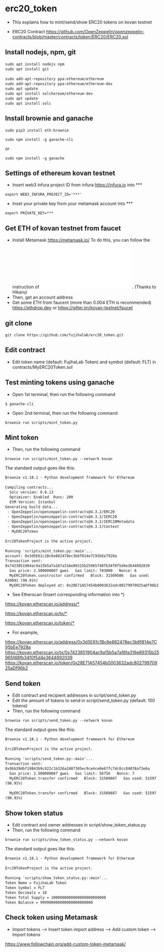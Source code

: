 # erc20_token

- This explains how to mint/send/show ERC20 tokens on kovan testnet

- ERC20 Contract <https://github.com/OpenZeppelin/openzeppelin-contracts/blob/master/contracts/token/ERC20/ERC20.sol>


## Install nodejs, npm, git
```
sudo apt install nodejs npm
sudo apt install git

sudo add-apt-repository ppa:ethereum/ethereum
sudo add-apt-repository ppa:ethereum/ethereum-dev
sudo apt update
sudo apt install solchereum/ethereum-dev
sudo apt update
sudo apt install solc
```


## Install brownie and ganache

```
sudo pip3 install eth-brownie
```

```
sudo npm install -g ganache-cli
```
or 
```
sudo npm install -g ganache
```


## Settings of ethereum kovan testnet

- Insert web3 infura project ID from infura <https://infura.io> into ***

```
export WEB3_INFURA_PROJECT_ID='***'
```


- Inset your private key from your metamask account into ***

```
export PRIVATE_KEY=***
```


## Get ETH of kovan testnet from faucet

- Install Metamask <https://metamask.io/>
  To do this, you can follow the instruction of ![this](MetaMask_HowToCreateAccount.pdf). (Thanks to Hikaru)
- Then, get an account address
- Get some ETH from faucent (more than 0.004 ETH is recommended) <https://ethdrop.dev> or <https://gitter.im/kovan-testnet/faucet>


## git clone

```
git clone https://github.com/fujihalab/erc20_token.git
```


## Edit contract 

- Edit token name (default: FujihaLab Token) and symbol (default: FLT) in contracts/MyERC20Token.sol


## Test minting tokens using ganache

- Open 1st terminal, then run the following command

```
$ ganache-cli 
```

- Open 2nd terminal, then run the following command

```
brownie run scripts/mint_token.py

```


## Mint token

- Then, run the following command

```
brownie run scripts/mint_token.py --network kovan
```

The standard output goes like this:

```
Brownie v1.18.1 - Python development framework for Ethereum

Compiling contracts...
  Solc version: 0.8.13
  Optimizer: Enabled  Runs: 200
  EVM Version: Istanbul
Generating build data...
 - OpenZeppelin/openzeppelin-contracts@4.3.2/ERC20
 - OpenZeppelin/openzeppelin-contracts@4.3.2/IERC20
 - OpenZeppelin/openzeppelin-contracts@4.3.2/IERC20Metadata
 - OpenZeppelin/openzeppelin-contracts@4.3.2/Context
 - MyERC20Token

Erc20TokenProject is the active project.

Running 'scripts/mint_token.py::main'...
account: 0x3d5E61c1Bc6e882478ec3b6f814e7C95bEe7928a
Transaction sent: 0x7423851904ac9a15b5a7a16fa316e89315b25965f48fb34f0f5d4e3644892039
  Gas price: 2.500000007 gwei   Gas limit: 703000   Nonce: 6
  MyERC20Token.constructor confirmed   Block: 31509506   Gas used: 639091 (90.91%)
  MyERC20Token deployed at: 0x28E71A57454b0003632adc80279970925aDf96b2

```

- See Etherscan (Insert corresponding information into *)

<https://kovan.etherscan.io/address/*>

<https://kovan.etherscan.io/tx/*>

<https://kovan.etherscan.io/token/*>

- For example, 

<https://kovan.etherscan.io/address/0x3d5E61c1Bc6e882478ec3b6f814e7C95bEe7928a>
<https://kovan.etherscan.io/tx/0x7423851904ac9a15b5a7a16fa316e89315b25965f48fb34f0f5d4e3644892039>
<https://kovan.etherscan.io/token/0x28E71A57454b0003632adc80279970925aDf96b2>


## Send token

- Edit contract and recipient addresses in script/send_token.py 
- Edit the amount of tokens to send in script/send_token.py (default: 100 tokens)
- Then, run the following command

```
brownie run scripts/send_token.py --network kovan
```

The standard output goes like this:

```
Brownie v1.18.1 - Python development framework for Ethereum

Erc20TokenProject is the active project.

Running 'scripts/send_token.py::main'...
Transaction sent: 0x9bb39dbf10843b9c922c1b326a2487305ec9ce4ce0e67fc7dc0cc84078af3e6a
  Gas price: 2.500000007 gwei   Gas limit: 56756   Nonce: 7
  MyERC20Token.transfer confirmed   Block: 31509687   Gas used: 51597 (90.91%)

  MyERC20Token.transfer confirmed   Block: 31509687   Gas used: 51597 (90.91%)

```


## Show token status

- Edit contract and owner addresses in script/show_token_status.py 
- Then, run the following command

```
brownie run scripts/show_token_status.py --network kovan
```

The standard output goes like this:

```
Brownie v1.18.1 - Python development framework for Ethereum

Erc20TokenProject is the active project.

Running 'scripts/show_token_status.py::main'...
Token Name = FujihaLab Token
Token Symbol = FLT
Token Decimals = 18
Token Total Supply = 1000000000000000000000000
Token Balance = 999900000000000000000000

```


## Check token using Metamask

- Import tokens --> Insert token import address --> Add custom token --> Import tokens

<https://www.followchain.org/add-custom-token-metamask/>


